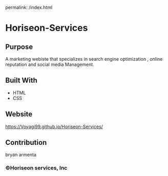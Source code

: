 permalink: /index.html

# Horiseon-Services

## Purpose
A marketing webiste that specializes in search engine optimization , online reputation and social media Management.

## Built With
* HTML
* CSS

## Website
https://Voyagi99.github.io/Horiseon-Services/

## Contribution
bryan armenta

### ©️Horiseon services, Inc 
